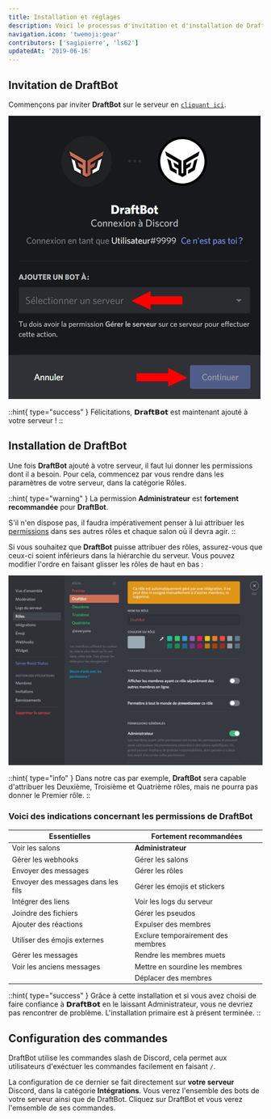 ```yaml
---
title: Installation et réglages
description: Voici le processus d'invitation et d'installation de DraftBot.
navigation.icon: 'twemoji:gear'
contributors: ['sagipierre', 'ls62']
updatedAt: '2019-06-16'
---
```


## Invitation de DraftBot

Commençons par inviter **DraftBot** sur le serveur en [`cliquant ici`](/invite).

![Connectez-vous si nécessaire puis choisissez votre serveur. Enfin, cliquez sur « Autoriser ».](./assets/installation/add.jpg)

::hint{ type="success" }
  Félicitations, 𝗗𝗿𝗮𝗳𝘁𝗕𝗼𝘁 est maintenant ajouté à votre serveur !
::

## Installation de DraftBot

Une fois **DraftBot** ajouté à votre serveur, il faut lui donner les permissions dont il a besoin. Pour cela, commencez par vous rendre dans les paramètres de votre serveur, dans la catégorie Rôles.

::hint{ type="warning" }
  La permission **Administrateur**  est **fortement recommandée** pour **DraftBot**.

  S'il n'en dispose pas, il faudra impérativement penser à lui attribuer les [permissions](#voici-des-indications-concernant-les-permissions-de-draftbot) dans ses autres rôles et chaque salon où il devra agir.
::

Si vous souhaitez que **DraftBot** puisse attribuer des rôles, assurez-vous que ceux-ci soient inférieurs dans la hiérarchie du serveur. Vous pouvez modifier l'ordre en faisant glisser les rôles de haut en bas :

![DraftBot est positionné en dessous du rôle Premier dans la hiérarchie des rôles.](./assets/installation/hierarchy.jpg)

::hint{ type="info" }
  Dans notre cas par exemple, **DraftBot** sera capable d'attribuer les Deuxième, Troisième et Quatrième rôles, mais ne pourra pas donner le Premier rôle.
::

### Voici des indications concernant les permissions de DraftBot

| Essentielles | Fortement recommandées |
|------------------------------------|------------------------------------|
| Voir les salons | **Administrateur** |
| Gérer les webhooks | Gérer les salons |
| Envoyer des messages | Gérer les rôles |
| Envoyer des messages dans les fils | Gérer les émojis et stickers |
| Intégrer des liens | Voir les logs du serveur |
| Joindre des fichiers | Gérer les pseudos |
| Ajouter des réactions | Expulser des membres |
| Utiliser des émojis externes | Exclure temporairement des membres |
| Gérer les messages | Rendre les membres muets |
| Voir les anciens messages | Mettre en sourdine les membres |
|  | Déplacer des membres |

::hint{ type="success" }
  Grâce à cette installation et si vous avez choisi de faire confiance à 𝗗𝗿𝗮𝗳𝘁𝗕𝗼𝘁 en le laissant Administrateur, vous ne devriez pas rencontrer de problème. L'installation primaire est à présent terminée.
::


## Configuration des commandes
DraftBot utilise les commandes slash de Discord, cela permet aux utilisateurs d'exéctuer les commandes facilement en faisant `/`.

La configuration de ce dernier se fait directement sur **votre serveur** Discord, dans la catégorie **Intégrations**. Vous verez l'ensemble des bots de votre serveur ainsi que de DraftBot. Cliquez sur DraftBot et vous verez l'emsemble de ses commandes.

